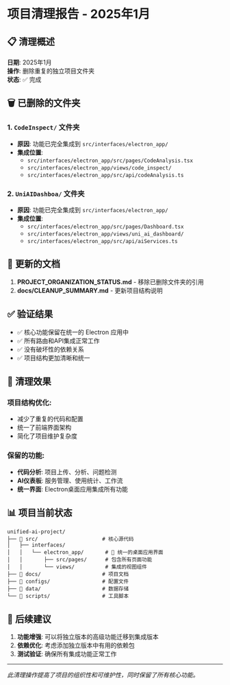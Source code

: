# 项目清理报告 - 2025年1月

## 📋 清理概述

**日期**: 2025年1月  
**操作**: 删除重复的独立项目文件夹  
**状态**: ✅ 完成

## 🗑️ 已删除的文件夹

### 1. `CodeInspect/` 文件夹

- **原因**: 功能已完全集成到 `src/interfaces/electron_app/`
- **集成位置**:
  - `src/interfaces/electron_app/src/pages/CodeAnalysis.tsx`
  - `src/interfaces/electron_app/views/code_inspect/`
  - `src/interfaces/electron_app/src/api/codeAnalysis.ts`

### 2. `UniAIDashboa/` 文件夹

- **原因**: 功能已完全集成到 `src/interfaces/electron_app/`
- **集成位置**:
  - `src/interfaces/electron_app/src/pages/Dashboard.tsx`
  - `src/interfaces/electron_app/views/uni_ai_dashboard/`
  - `src/interfaces/electron_app/src/api/aiServices.ts`

## 📝 更新的文档

1. **PROJECT_ORGANIZATION_STATUS.md** - 移除已删除文件夹的引用
2. **docs/CLEANUP_SUMMARY.md** - 更新项目结构说明

## ✅ 验证结果

- ✅ 核心功能保留在统一的 Electron 应用中
- ✅ 所有路由和API集成正常工作
- ✅ 没有破坏性的依赖关系
- ✅ 项目结构更加清晰和统一

## 🎯 清理效果

### 项目结构优化:

- 减少了重复的代码和配置
- 统一了前端界面架构
- 简化了项目维护复杂度

### 保留的功能:

- **代码分析**: 项目上传、分析、问题检测
- **AI仪表板**: 服务管理、使用统计、工作流
- **统一界面**: Electron桌面应用集成所有功能

## 📊 项目当前状态

```
unified-ai-project/
├── 📁 src/                     # 核心源代码
│   ├── interfaces/
│   │   └── electron_app/       # 🎯 统一的桌面应用界面
│   │       ├── src/pages/      # 包含所有页面功能
│   │       └── views/          # 集成的视图组件
├── 📁 docs/                    # 项目文档
├── 📁 configs/                 # 配置文件
├── 📁 data/                    # 数据存储
└── 📁 scripts/                 # 工具脚本
```

## 🚀 后续建议

1. **功能增强**: 可以将独立版本的高级功能迁移到集成版本
2. **依赖优化**: 考虑添加独立版本中有用的依赖包
3. **测试验证**: 确保所有集成功能正常工作

---

_此清理操作提高了项目的组织性和可维护性，同时保留了所有核心功能。_
